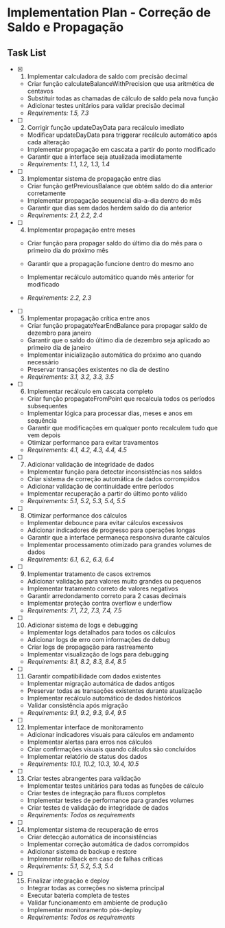 # Implementation Plan - Correção de Saldo e Propagação

## Task List

- [x] 1. Implementar calculadora de saldo com precisão decimal


  - Criar função calculateBalanceWithPrecision que usa aritmética de centavos
  - Substituir todas as chamadas de cálculo de saldo pela nova função
  - Adicionar testes unitários para validar precisão decimal
  - _Requirements: 1.5, 7.3_



- [ ] 2. Corrigir função updateDayData para recálculo imediato
  - Modificar updateDayData para triggerar recálculo automático após cada alteração
  - Implementar propagação em cascata a partir do ponto modificado
  - Garantir que a interface seja atualizada imediatamente
  - _Requirements: 1.1, 1.2, 1.3, 1.4_

- [ ] 3. Implementar sistema de propagação entre dias
  - Criar função getPreviousBalance que obtém saldo do dia anterior corretamente
  - Implementar propagação sequencial dia-a-dia dentro do mês
  - Garantir que dias sem dados herdem saldo do dia anterior
  - _Requirements: 2.1, 2.2, 2.4_

- [ ] 4. Implementar propagação entre meses
  - Criar função para propagar saldo do último dia do mês para o primeiro dia do próximo mês
  - Garantir que a propagação funcione dentro do mesmo ano


  - Implementar recálculo automático quando mês anterior for modificado
  - _Requirements: 2.2, 2.3_

- [ ] 5. Implementar propagação crítica entre anos
  - Criar função propagateYearEndBalance para propagar saldo de dezembro para janeiro
  - Garantir que o saldo do último dia de dezembro seja aplicado ao primeiro dia de janeiro
  - Implementar inicialização automática do próximo ano quando necessário
  - Preservar transações existentes no dia de destino
  - _Requirements: 3.1, 3.2, 3.3, 3.5_

- [ ] 6. Implementar recálculo em cascata completo
  - Criar função propagateFromPoint que recalcula todos os períodos subsequentes
  - Implementar lógica para processar dias, meses e anos em sequência
  - Garantir que modificações em qualquer ponto recalculem tudo que vem depois
  - Otimizar performance para evitar travamentos
  - _Requirements: 4.1, 4.2, 4.3, 4.4, 4.5_

- [ ] 7. Adicionar validação de integridade de dados
  - Implementar função para detectar inconsistências nos saldos
  - Criar sistema de correção automática de dados corrompidos
  - Adicionar validação de continuidade entre períodos
  - Implementar recuperação a partir do último ponto válido
  - _Requirements: 5.1, 5.2, 5.3, 5.4, 5.5_

- [ ] 8. Otimizar performance dos cálculos
  - Implementar debounce para evitar cálculos excessivos
  - Adicionar indicadores de progresso para operações longas
  - Garantir que a interface permaneça responsiva durante cálculos
  - Implementar processamento otimizado para grandes volumes de dados
  - _Requirements: 6.1, 6.2, 6.3, 6.4_

- [ ] 9. Implementar tratamento de casos extremos
  - Adicionar validação para valores muito grandes ou pequenos
  - Implementar tratamento correto de valores negativos
  - Garantir arredondamento correto para 2 casas decimais
  - Implementar proteção contra overflow e underflow
  - _Requirements: 7.1, 7.2, 7.3, 7.4, 7.5_

- [ ] 10. Adicionar sistema de logs e debugging
  - Implementar logs detalhados para todos os cálculos
  - Adicionar logs de erro com informações de debug
  - Criar logs de propagação para rastreamento
  - Implementar visualização de logs para debugging
  - _Requirements: 8.1, 8.2, 8.3, 8.4, 8.5_

- [ ] 11. Garantir compatibilidade com dados existentes
  - Implementar migração automática de dados antigos
  - Preservar todas as transações existentes durante atualização
  - Implementar recálculo automático de dados históricos
  - Validar consistência após migração
  - _Requirements: 9.1, 9.2, 9.3, 9.4, 9.5_

- [ ] 12. Implementar interface de monitoramento
  - Adicionar indicadores visuais para cálculos em andamento
  - Implementar alertas para erros nos cálculos
  - Criar confirmações visuais quando cálculos são concluídos
  - Implementar relatório de status dos dados
  - _Requirements: 10.1, 10.2, 10.3, 10.4, 10.5_

- [ ] 13. Criar testes abrangentes para validação
  - Implementar testes unitários para todas as funções de cálculo
  - Criar testes de integração para fluxos completos
  - Implementar testes de performance para grandes volumes
  - Criar testes de validação de integridade de dados
  - _Requirements: Todos os requirements_

- [ ] 14. Implementar sistema de recuperação de erros
  - Criar detecção automática de inconsistências
  - Implementar correção automática de dados corrompidos
  - Adicionar sistema de backup e restore
  - Implementar rollback em caso de falhas críticas
  - _Requirements: 5.1, 5.2, 5.3, 5.4_

- [ ] 15. Finalizar integração e deploy
  - Integrar todas as correções no sistema principal
  - Executar bateria completa de testes
  - Validar funcionamento em ambiente de produção
  - Implementar monitoramento pós-deploy
  - _Requirements: Todos os requirements_